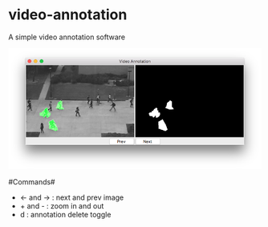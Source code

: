 # video-annotation
A simple video annotation software

![GUI](gui.png)

#Commands#
* <- and -> : next and prev image
* \+ and - : zoom in and out
* d : annotation delete toggle
